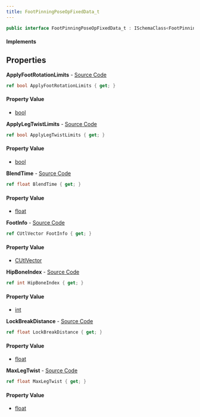 ```yaml
---
title: FootPinningPoseOpFixedData_t
---
```


```csharp
public interface FootPinningPoseOpFixedData_t : ISchemaClass<FootPinningPoseOpFixedData_t>, ISchemaField, ISchemaClass, INativeHandle
```

#### Implements

## Properties

**ApplyFootRotationLimits** - [Source Code](https://github.com/swiftly-solution/swiftlys2/blob/main/managed/src/SwiftlyS2.Generated/Schemas/Interfaces/FootPinningPoseOpFixedData_t.cs#L29)

```csharp
ref bool ApplyFootRotationLimits { get; }
```

#### Property Value

- [bool](https://learn.microsoft.com/dotnet/api/system.boolean)

**ApplyLegTwistLimits** - [Source Code](https://github.com/swiftly-solution/swiftlys2/blob/main/managed/src/SwiftlyS2.Generated/Schemas/Interfaces/FootPinningPoseOpFixedData_t.cs#L27)

```csharp
ref bool ApplyLegTwistLimits { get; }
```

#### Property Value

- [bool](https://learn.microsoft.com/dotnet/api/system.boolean)

**BlendTime** - [Source Code](https://github.com/swiftly-solution/swiftlys2/blob/main/managed/src/SwiftlyS2.Generated/Schemas/Interfaces/FootPinningPoseOpFixedData_t.cs#L19)

```csharp
ref float BlendTime { get; }
```

#### Property Value

- [float](https://learn.microsoft.com/dotnet/api/system.single)

**FootInfo** - [Source Code](https://github.com/swiftly-solution/swiftlys2/blob/main/managed/src/SwiftlyS2.Generated/Schemas/Interfaces/FootPinningPoseOpFixedData_t.cs#L17)

```csharp
ref CUtlVector FootInfo { get; }
```

#### Property Value

- [CUtlVector](/docs/api/shared/natives/cutlvector)

**HipBoneIndex** - [Source Code](https://github.com/swiftly-solution/swiftlys2/blob/main/managed/src/SwiftlyS2.Generated/Schemas/Interfaces/FootPinningPoseOpFixedData_t.cs#L25)

```csharp
ref int HipBoneIndex { get; }
```

#### Property Value

- [int](https://learn.microsoft.com/dotnet/api/system.int32)

**LockBreakDistance** - [Source Code](https://github.com/swiftly-solution/swiftlys2/blob/main/managed/src/SwiftlyS2.Generated/Schemas/Interfaces/FootPinningPoseOpFixedData_t.cs#L21)

```csharp
ref float LockBreakDistance { get; }
```

#### Property Value

- [float](https://learn.microsoft.com/dotnet/api/system.single)

**MaxLegTwist** - [Source Code](https://github.com/swiftly-solution/swiftlys2/blob/main/managed/src/SwiftlyS2.Generated/Schemas/Interfaces/FootPinningPoseOpFixedData_t.cs#L23)

```csharp
ref float MaxLegTwist { get; }
```

#### Property Value

- [float](https://learn.microsoft.com/dotnet/api/system.single)

